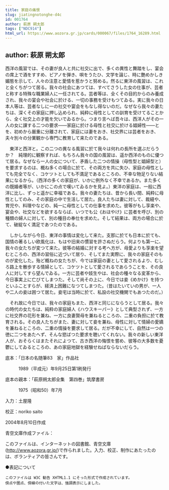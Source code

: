 ```yaml
---
title: 家庭の痛恨
slug: jiatingnotonghe-d4c
id: 001764
author: 萩原 朔太郎
tags: ["NDC914"]
html_url: https://www.aozora.gr.jp/cards/000067/files/1764_16289.html
---
```


## author: 萩原 朔太郎

西洋の風習では、その妻が良人と共に社交に出で、多くの異性と舞踏をし、宴会の席上で酒をすすめ、ピアノを弾き、唄をうたひ、文学を論じ、時に艶めかしき媚態を示して、人々の注意と愛情を惹かうと努める。然るに東洋の風習は、これと全くちがつて居る。我々の社会にあつては、すべてさうした女の仕事が、芸者と称する特殊な職業婦人に一任されてる。芸者等は、全くその目的からのみ養成され、我々の宴会や社会に於ける、一切の事務を受けもつてゐる。実に我々の日本人等は、芸者なしに一の社交や宴会をもなし得ないのだ。なぜなら我々の妻たちは、深くその家庭に押し込められ、純粋に母性としての訓育を受けてることから、全く社交上の才能を欠いでゐるから。つまり言へば吾々は、西洋人がその一人の女に課する二つの要求――家庭に於ける母性と社交に於ける娼婦性――とを、初めから厳重に分離されて、家庭には妻をおき、社交界には芸者をおき、夫々別々の分業観から専門に教育して来たのである。

　東洋と西洋と。この二つの異なる風習に於て我々は何れの長所を選ぶだらうか？　純理的に観察すれば、もちろん我々の国の風習は、遥か西洋のものに優つて居る。なぜなら一人の女について、矛盾した二つの情操（母性型と娼婦型と）を要求するのは、概ね多くの場合に於て、その両方を共に失ひ、家庭の母性としても完全でなく、コケツトとしても不満足であるところの、不幸な物足りない結果になるから。（西洋の多くの家庭が、いかに例外なく不幸であるか。また多くの既婚者等が、いかにこの点で嘆いてゐるかを見よ。）東洋の家庭は、一般に西洋に比し、ずっと遥かに幸福である。我々の妻たちは、昔から長い間、純粋に母性としてのみ、その家庭の中で生活して居た。良人たちは妻に対して、裁縫や、育児や、料理やなどの、純一に母性としての仕事を求めた。彼等がもし享楽や、宴会や、社交などを欲するならば、いつでも公《おほやけ》に芸者を呼び、別の種類の婦人に対して、別の種目の奉仕を求めた。そして結果は、両方の場合に於て、破綻なく満足であつたのである。

　しかしながら今日、東洋の事情は変化して来た。支那に於ても日本に於ても、国情の著るしい欧風化は、もはや旧来の慣習を許さぬだらう。何よりも第一に、我々の女たちが変つて来た。彼等の結婚に対する考へ方が、母愛よりも享楽を望むところの、西洋の習俗に近づいて居り、そしてまた実際に、我々の家庭そのものが変化した。殆ど概ねの女たちが、今では家庭の妻として愛されるより、むしろ路上を散歩する情婦として、コケツトとして愛されるであらうことを、その良人に対してすら望んでゐる。一方に芸者や妓生やは、社会の種々なる変革から、今日事実上に亡びてしまつた。そして尚その上に、今日では妾《めかけ》を持つといふことすらが、経済上困難になつてしまつた。（昔はたいていの男が、一人や二人の妾は囲つて居た。妾宅は当時に於て、私設の社交機関でもあつたのだ。）

　それ故に今日では、我々の家庭もまた、西洋と同じにならうとして居る。我々の時代の女たちは、純粋の家庭婦人《ハウスキーパー》として典型されず、一方に社交界の花形を兼ね、一方に良妻賢母を兼ねるところの、二重の負担に於て教育される。その良人たちがまた、妻に対して妾を兼ね、母性に対して情婦の愛嬌を兼ねるところの、二重の情操を要求して居る。だが不幸にして、自然は一つの徳に二つをあたへず、そんな慾ばつた要求を聴いてくれない。我々の新しい東洋人が、おそらくはまたそれによつて、古き西洋の悔恨を嘗め、彼等の大多数を憂鬱にしてゐるところの、あの家庭地獄を経験せねばならないだらう。













底本：「日本の名随筆83　家」作品社


　　　1989（平成元）年9月25日第1刷発行

底本の親本：「萩原朔太郎全集　第四巻」筑摩書房

　　　1975（昭和50）年7月

入力：土屋隆

校正：noriko saito

2004年8月10日作成

青空文庫作成ファイル：

このファイルは、インターネットの図書館、青空文庫(http://www.aozora.gr.jp/)で作られました。入力、校正、制作にあたったのは、ボランティアの皆さんです。











●表記について


	このファイルは W3C 勧告 XHTML1.1 にそった形式で作成されています。
	傍点や圏点、傍線の付いた文字は、強調表示にしました。